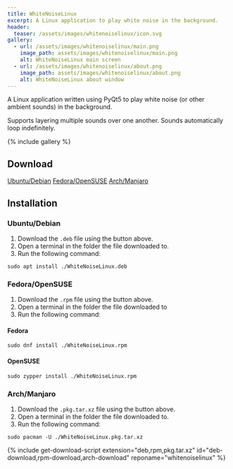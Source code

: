 ```yaml
---
title: WhiteNoiseLinux
excerpt: A Linux application to play white noise in the background.
header:
  teaser: /assets/images/whitenoiselinux/icon.svg
gallery:
  - url: /assets/images/whitenoiselinux/main.png
    image_path: assets/images/whitenoiselinux/main.png
    alt: WhiteNoiseLinux main screen
  - url: /assets/images/whitenoiselinux/about.png
    image_path: assets/images/whitenoiselinux/about.png
    alt: WhiteNoiseLinux about window
---
```


A Linux application written using PyQt5 to play white noise (or other ambient sounds) in the background.

Supports layering multiple sounds over one another. Sounds automatically loop indefinitely.

{% include gallery %}

## Download

<div class="download-button">
<a href="https://github.com/ryangwsimmons/WhiteNoiseLinux/releases/latest" class="btn btn--primary" id="deb-download">Ubuntu/Debian</a>
<a href="https://github.com/ryangwsimmons/WhiteNoiseLinux/releases/latest" class="btn btn--primary" id="rpm-download">Fedora/OpenSUSE</a>
<a href="https://github.com/ryangwsimmons/WhiteNoiseLinux/releases/latest" class="btn btn--primary" id="arch-download">Arch/Manjaro</a>
</div>

## Installation

### Ubuntu/Debian
1. Download the `.deb` file using the button above.
2. Open a terminal in the folder the file downloaded to.
3. Run the following command:

```shell
sudo apt install ./WhiteNoiseLinux.deb
```

### Fedora/OpenSUSE
1. Download the `.rpm` file using the button above.
2. Open a terminal in the folder the file downloaded to
3. Run the following command:

#### Fedora
```shell
sudo dnf install ./WhiteNoiseLinux.rpm
```

#### OpenSUSE
```shell
sudo zypper install ./WhiteNoiseLinux.rpm
```

### Arch/Manjaro
1. Download the `.pkg.tar.xz` file using the button above.
2. Open a terminal in the folder the file downloaded to.
3. Run the following command:

```shell
sudo pacman -U ./WhiteNoiseLinux.pkg.tar.xz
```

{% include get-download-script extension="deb,rpm,pkg.tar.xz" id="deb-download,rpm-download,arch-download" reponame="whitenoiselinux" %}
